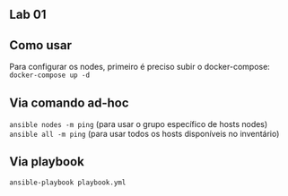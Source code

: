 ## Lab 01


## Como usar
Para configurar os nodes, primeiro é preciso subir o docker-compose:  
`docker-compose up -d`

## Via comando ad-hoc   
`ansible nodes -m ping` (para usar o grupo específico de hosts nodes)
`ansible all -m ping` (para usar todos os hosts disponíveis no inventário)

## Via playbook
`ansible-playbook playbook.yml`
